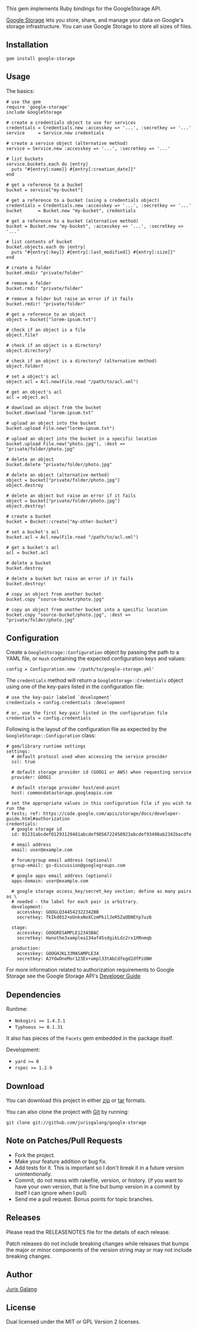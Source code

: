 This gem implements Ruby bindings for the GoogleStorage API.

[Google Storage](http://code.google.com/apis/storage/) lets you store, share, and manage your data on Google's 
storage infrastructure. You can use Google Storage to store all sizes of files.

Installation
------------

    gem install google-storage

Usage
-----    
The basics:

    # use the gem
    require 'google-storage'
    include GoogleStorage
    
    # create a credentials object to use for services
    credentials = Credentials.new :accesskey => '...', :secretkey => '...'
    service     = Service.new credentials

    # create a service object (alternative method)
    service = Service.new :accesskey => '...', :secretkey => '...'

    # list buckets
    service.buckets.each do |entry|
      puts "#{entry[:name]} #{entry[:creation_date]}"
    end

    # get a reference to a bucket
    bucket = service["my-bucket"] 

    # get a reference to a bucket (using a credentials object)
    credentials = Credentials.new :accesskey => '...', :secretkey => '...'
    bucket      = Bucket.new "my-bucket", credentials

    # get a reference to a bucket (alternative method)
    bucket = Bucket.new "my-bucket", :accesskey => '...', :secretkey => '...'

    # list contents of bucket
    bucket.objects.each do |entry|
      puts "#{entry[:key]} #{entry[:last_modified]} #{entry[:size]}"
    end

    # create a folder
    bucket.mkdir "private/folder"

    # remove a folder
    bucket.rmdir "private/folder"

    # remove a folder but raise an error if it fails
    bucket.rmdir! "private/folder"
    
    # get a reference to an object
    object = bucket["lorem-ipsum.txt"]
    
    # check if an object is a file
    object.file?

    # check if an object is a directory?
    object.directory?

    # check if an object is a directory? (alternative method)
    object.folder?
    
    # set a object's acl
    object.acl = Acl.new(File.read "/path/to/acl.xml")

    # get an object's acl
    acl = object.acl

    # download an object from the bucket
    bucket.download "lorem-ipsum.txt"
    
    # upload an object into the bucket
    bucket.upload File.new("lorem-ipsum.txt")

    # upload an object into the bucket in a specific location
    bucket.upload File.new("photo.jpg"), :dest => "private/folder/photo.jpg" 

    # delete an object
    bucket.delete "private/folder/photo.jpg"

    # delete an object (alternative method)
    object = bucket["private/folder/photo.jpg"]
    object.destroy
    
    # delete an object but raise an error if it fails
    object = bucket["private/folder/photo.jpg"]
    object.destroy!

    # create a bucket
    bucket = Bucket::create["my-other-bucket"]

    # set a bucket's acl
    bucket.acl = Acl.new(File.read "/path/to/acl.xml")

    # get a bucket's acl
    acl = bucket.acl
    
    # delete a bucket
    bucket.destroy

    # delete a bucket but raise an error if it fails
    bucket.destroy!
    
    # copy an object from another bucket
    bucket.copy "source-bucket/photo.jpg"

    # copy an object from another bucket into a specific location
    bucket.copy "source-bucket/photo.jpg", :dest => "private/folder/photo.jpg"

Configuration 
-------------
Create a `GoogleStorage::Configuration` object by passing the path to a YAML
file, or `Hash` containing the expected configuration keys and values:

    config = Configuration.new '/path/to/google-storage.yml'

The `credentials` method will return a `GoogleStorage::Credentials` object
using one of the key-pairs listed in the configuration file:

    # use the key-pair labeled `development`
    credentials = config.credentials :development 
    
    # or, use the first key-pair listed in the configuration file
    credentials = config.credentials            

Following is the layout of the configuration file as expected by the 
`GoogleStorage::Configuration` class:

    # gem/library runtime settings
    settings:
      # default protocol used when accessing the service provider
      ssl: true

      # default storage provider id (GOOG1 or AWS) when requesting service
      provider: GOOG1 

      # default storage provider host/end-point
      host: commondatastorage.googleapis.com
  
    # set the appropriate values in this configuration file if you wish to run the 
    # tests; ref: https://code.google.com/apis/storage/docs/developer-guide.html#authorization
    credentials:  
      # google storage id
      id: 01231abcdef01293129481abcdef9856722458923abcdef93498ab2342bacdfe

      # email address
      email: user@example.com

      # forum/group email address (optional)
      group-email: gs-discussion@googlegroups.com

      # google apps email address (optional)
      apps-domain: user@example.com

      # google storage access_key/secret_key section; define as many pairs as \
      # needed - the label for each pair is arbitrary.
      development:                                                         
        accesskey: GOOGLQ344542322342BB                                   
        secretkey: TkIkd012+eUnkxNeXCzmPkilJeR5ZaODNEYp7uz6                

      stage:                                                              
        accesskey: GOOGRESAMPLE12345BAC                                   
        secretkey: Hanothe3xamplea134af45sdgikLdz2rx1XRnmqb                

      production:                                                          
        accesskey: GOOGHJKL33MASAMPLE34                                   
        secretkey: AJYdwOneMor123Ex+ampl33tAbCdfegd2dfPiUNH                

For more information related to authorization requirements to Google Storage
see the Google Storage API's [Developer Guide](https://code.google.com/apis/storage/docs/developer-guide.html#authorization)

Dependencies
------------
Runtime:

* `Nokogiri >= 1.4.3.1`
* `Typhoeus >= 0.1.31`

It also has pieces of the `Facets` gem embedded in the package itself.

Development:

* `yard >= 0`
* `rspec >= 1.2.9`

Download
--------
You can download this project in either
[zip](http://github.com/jurisgalang/google-storage/zipball/master) or
[tar](http://github.com/jurisgalang/google-storage/tarball/master") formats.

You can also clone the project with [Git](http://git-scm.com)
by running: 

    git clone git://github.com/jurisgalang/google-storage

Note on Patches/Pull Requests
-----------------------------
* Fork the project.
* Make your feature addition or bug fix.
* Add tests for it. This is important so I don't break it in a future version 
  unintentionally.
* Commit, do not mess with rakefile, version, or history. (if you want to have 
  your own version, that is fine but bump version in a commit by itself I can 
  ignore when I pull)
* Send me a pull request. Bonus points for topic branches.

Releases
--------
Please read the RELEASENOTES file for the details of each release. 

Patch releases do not include breaking changes while releases that bumps the 
major or minor components of the version string may or may not include 
breaking changes.

Author
------
[Juris Galang](http://github.com/jurisgalang/)

License
-------
Dual licensed under the MIT or GPL Version 2 licenses.
